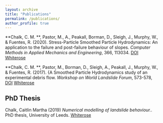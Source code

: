 ```yaml
---
layout: archive
title: "Publications"
permalink: /publications/
author_profile: true
---
```


**Chalk, C. M. **, Pastor, M., A., Peakall, Borman, D., Sleigh, J., Murphy, W., & Fuentes, R. (2020).
Stress-Particle Smoothed Particle Hydrodynamics: An application to the failure and post-failure behaviour of slopes.
*Computer Methods in Applied Mechanics and Engineering*, 366, 113034.
[DOI](https://doi.org/10.1016/j.cma.2020.113034)
[Whiterose](http://eprints.whiterose.ac.uk/158849/)

**Chalk, C. M. **, Pastor, M., Borman, D., Sleigh, A., Peakall, J., Murphy, W., & Fuentes, R. (2017). 
{A Smoothed Particle Hydrodynamics study of an experimental debris flow. *Workshop on World Landslide Forum*, 573-578,
[DOI](https://doi.org/10.1007/978-3-319-53498-5_66)
[Whiterose](http://eprints.whiterose.ac.uk/110378/)

## PhD Thesis

Chalk, Caitlin Martha (2019) *Numerical modelling of landslide behaviour.*. PhD thesis, University of Leeds.
[Whiterose](http://etheses.whiterose.ac.uk/24616/)
